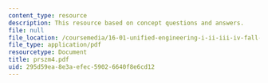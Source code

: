 ```yaml
---
content_type: resource
description: This resource based on concept questions and answers.
file: null
file_location: /coursemedia/16-01-unified-engineering-i-ii-iii-iv-fall-2005-spring-2006/295d59ea8e3aefec59026640f8e6cd12_prszm4.pdf
file_type: application/pdf
resourcetype: Document
title: prszm4.pdf
uid: 295d59ea-8e3a-efec-5902-6640f8e6cd12
---
```

